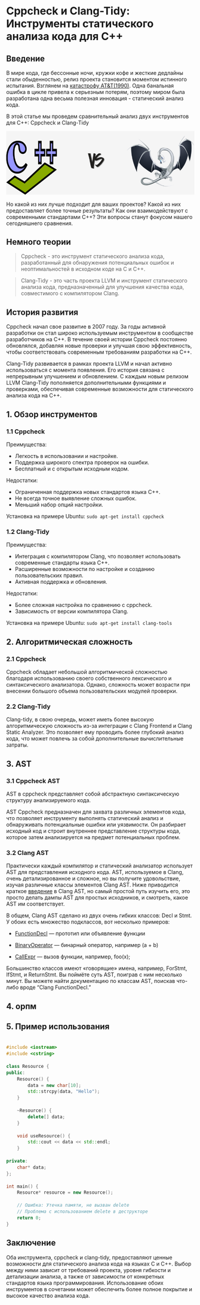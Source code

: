 #  Cppcheck и Clang-Tidy: Инструменты статического анализа кода для C++

## Введение

В мире кода, где бессонные ночи, кружки кофе и жесткие дедлайны стали обыденностью, релиз проекта становится моментом истинного испытания. 
Взглянем на [катастрофу AT&T(1990)](https://youtu.be/HD5ukgbBXAM). Одна банальная ошибка в цикле привела к серьезным потерям, поэтому миром была разработана одна весьма полезная инновация - статический анализ кода.


В этой статье мы проведем сравнительный анализ двух инструментов для C++: Cppcheck и Clang-Tidy 

![versus](https://github.com/avolidaga/ITMO/blob/main/3-course/Computer%20Architecture/paper/versus.png)


Но какой из них лучше подходит для ваших проектов? Какой из них предоставляет более точные результаты? Как они взаимодействуют с современными стандартами C++? 
Эти вопросы станут фокусом нашего сегодняшнего сравнения.


## Немного теории

> Cppcheck - это инструмент статического анализа кода, разработанный для обнаружения потенциальных ошибок и неоптимальностей в исходном коде на C и C++. 

> Clang-Tidy - это часть проекта LLVM и инструмент статического анализа кода, предназначенный для улучшения качества кода, совместимого с компилятором Clang.

 
## История развития

Cppcheck начал свое развитие в 2007 году. За годы активной разработки он стал широко используемым инструментом в сообществе разработчиков на C++. В течение своей истории Cppcheck постоянно обновлялся, добавляя новые проверки и улучшая свою эффективность, чтобы соответствовать современным требованиям разработки на C++.

Clang-Tidy развивается в рамках проекта LLVM и начал активно использоваться с момента появления. Его история связана с непрерывным улучшением и обновлением. С каждым новым релизом LLVM Clang-Tidy пополняется дополнительными функциями и проверками, обеспечивая современные возможности для статического анализа кода на C++.

## 1. Обзор инструментов

### 1.1 Cppcheck






Преимущества:

- Легкость в использовании и настройке.
- Поддержка широкого спектра проверок на ошибки.
- Бесплатный и с открытым исходным кодом.

Недостатки:


- Ограниченная поддержка новых стандартов языка C++. 
- Не всегда точное выявление сложных ошибок.
- Меньший набор опций настройки.

 Установка на примере Ubuntu: `sudo apt-get install cppcheck`


### 1.2 Clang-Tidy


Преимущества:

- Интеграция с компилятором Clang, что позволяет использовать современные стандарты языка C++.
- Расширенные возможности по настройке и созданию пользовательских правил.
- Активная поддержка и обновления.

Недостатки:

- Более сложная настройка по сравнению с cppcheck.
- Зависимость от версии компилятора Clang.

 Установка на примере Ubuntu: `sudo apt-get install clang-tools`


## 2. Алгоритмическая сложность
### 2.1 Cppcheck
Cppcheck обладает небольшой алгоритмической сложностью благодаря использованию своего собственного лексического и синтаксического анализатора. Однако, сложность может возрасти при внесении большого объема пользовательских модулей проверки.

### 2.2 Clang-Tidy
Clang-tidy, в свою очередь, может иметь более высокую алгоритмическую сложность из-за интеграции с Clang Frontend и Clang Static Analyzer. Это позволяет ему проводить более глубокий анализ кода, что может повлечь за собой дополнительные вычислительные затраты.


## 3. AST

### 3.1 Cppcheck AST

AST в cppcheck представляет собой абстрактную синтаксическую структуру анализируемого кода.

AST Cppcheck предназначен для захвата различных элементов кода, что позволяет инструменту выполнять статический анализ и обнаруживать потенциальные ошибки или уязвимости. Он разбирает исходный код и строит внутреннее представление структуры кода, которое затем анализируется на предмет потенциальных проблем.


### 3.2 Clang AST

Практически каждый компилятор и статический анализатор использует AST для представления исходного кода. AST, используемое в Clang, очень детализированное и сложное, но вы получите удовольствие, изучая различные классы элементов Clang AST. Ниже приводится краткое [введение](http://clang.llvm.org/docs/IntroductionToTheClangAST.html) в Clang AST, но самый простой путь изучить его, это просто делать дампы AST для простых исходников, и смотреть, какое AST им соответствует.

В общем, Clang AST сделано из двух очень гибких классов: Decl и Stmt. У обоих есть множество подклассов, вот несколько примеров:

- [FunctionDecl](http://clang.llvm.org/doxygen/classclang_1_1FunctionDecl.html) — прототип или объявление функции

- [BinaryOperator](https://clang.llvm.org/doxygen/classclang_1_1BinaryOperator.html) — бинарный оператор, например (a + b)

- [CallExpr](http://clang.llvm.org/doxygen/classclang_1_1CallExpr.html) — вызов функции, например, foo(x);

Большинство классов имеют «говорящие» имена, например, ForStmt, IfStmt, и ReturnStmt. Вы поймёте суть AST, поиграв с ним несколько минут. Вы можете найти документацию по классам AST, поискав что-либо вроде “Clang FunctionDecl.”

## 4. орпм

## 5. Пример использования
```cpp

#include <iostream>
#include <cstring>

class Resource {
public:
    Resource() {
        data = new char[10];
        std::strcpy(data, "Hello");
    }

    ~Resource() {
        delete[] data;
    }

    void useResource() {
        std::cout << data << std::endl;
    }

private:
    char* data;
};

int main() {
    Resource* resource = new Resource();

    // Ошибка: Утечка памяти, не вызван delete
    // Проблема с использованием delete в деструкторе
    return 0;
}
```




## Заключение

Оба инструмента, cppcheck и clang-tidy, предоставляют ценные возможности для статического анализа кода на языках C и C++. Выбор между ними зависит от требований проекта, уровня гибкости и детализации анализа, а также от зависимости от конкретных стандартов языка программирования. Использование обоих инструментов в сочетании может обеспечить более полное покрытие и высокое качество анализа кода.



